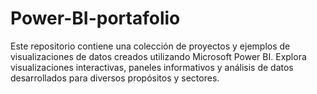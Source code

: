 # Power-BI-portafolio
Este repositorio contiene una colección de proyectos y ejemplos de visualizaciones de datos creados utilizando Microsoft Power BI. Explora visualizaciones interactivas, paneles informativos y análisis de datos desarrollados para diversos propósitos y sectores.
